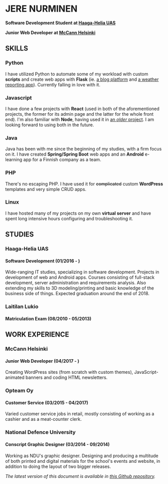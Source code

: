 # JERE NURMINEN
**Software Development Student at [Haaga-Helia UAS](https://www.haaga-helia.fi/)**

**Junior Web Developer at [McCann Helsinki](www.mccann.fi)**

## SKILLS

### Python
I have utilized Python to automate some of my workload with custom **scripts** and create web apps with **Flask** (ie. [a blog platform](https://github.com/JereNurminen/blog-platform) and [a weather reporting app](https://github.com/JereNurminen/weather-app)). Currently falling in love with it.

### Javascript
I have done a few projects with **React** (used in both of the aforementioned projects, the former for its admin page and the latter for the whole front end). I'm also familiar with **Node**, having used it in [an *older* project](https://github.com/JereNurminen/nodejs_chat_webapp). I am looking forward to using both in the future.

### Java
Java has been with me since the beginning of my studies, with a firm focus on it. I have created **Spring/Spring Boot** web apps and an **Android** e-learning app for a Finnish company as a team.

### PHP
There's no escaping PHP. I have used it for ~~complicated~~ custom **WordPress** templates and very simple CRUD apps.

### Linux
I have hosted many of my projects on my own **virtual server** and have spent long intensive hours configuring and troubleshooting it.


## STUDIES

### Haaga-Helia UAS

#### Software Development (01/2016 - )
Wide-ranging IT studies, specializing in software development. Projects in development of web and Android apps. Courses consisting of full-stack development, server administration and requirements analysis. Also extending my skills to 3D modeling/printing and basic knowledge of the business side of things. Expected graduation around the end of 2018. 

### Laitilan Lukio

#### Matriculation Exam (08/2010 - 05/2013)


## WORK EXPERIENCE

### McCann Helsinki

#### Junior Web Developer (04/2017 - )
Creating WordPress sites (from scratch with custom themes), JavaScript-animated banners and coding HTML newsletters. 

### Opteam Oy

#### Customer Service (03/2015 - 04/2017)
Varied customer service jobs in retail, mostly consisting of working as a cashier and as a meat-counter clerk.

### National Defence University

#### Conscript Graphic Designer (03/2014 - 09/2014)
Working as NDU's graphic designer. Designing and producing a multitude of both printed and digital materials for the school's events and website, in addition to doing the layout of two bigger releases.

*The latest version of this document is available in [this Github repository](https://github.com/JereNurminen/cv).*